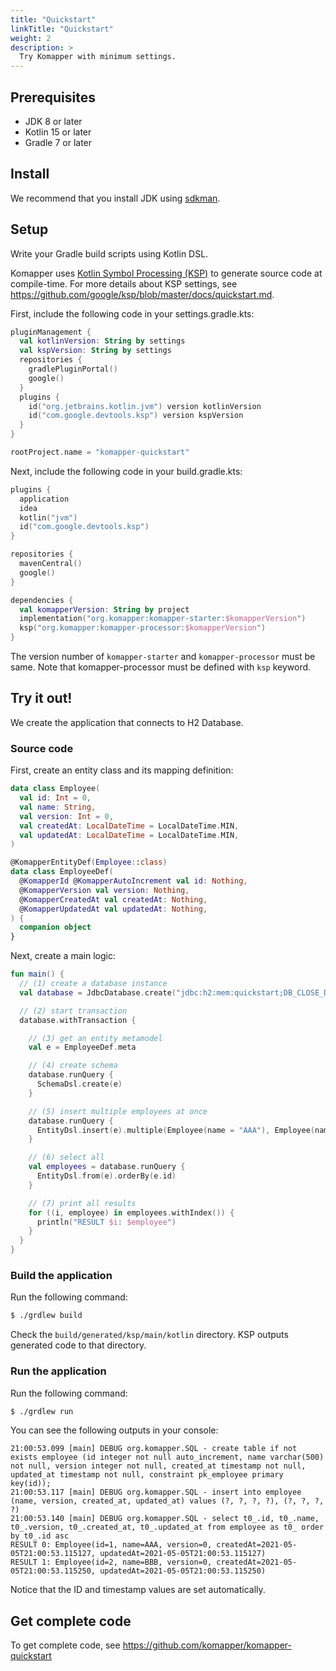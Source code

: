 ```yaml
---
title: "Quickstart"
linkTitle: "Quickstart"
weight: 2
description: >
  Try Komapper with minimum settings.
---
```


## Prerequisites

- JDK 8 or later
- Kotlin 15 or later
- Gradle 7 or later

## Install

We recommend that you install JDK using [sdkman](https://sdkman.io/).

## Setup

Write your Gradle build scripts using Kotlin DSL.

Komapper uses [Kotlin Symbol Processing (KSP)](https://github.com/google/ksp) to generate source code at compile-time.
For more details about KSP settings, see https://github.com/google/ksp/blob/master/docs/quickstart.md.

First, include the following code in your settings.gradle.kts:

```kotlin
pluginManagement {
  val kotlinVersion: String by settings
  val kspVersion: String by settings
  repositories {
    gradlePluginPortal()
    google()
  }
  plugins {
    id("org.jetbrains.kotlin.jvm") version kotlinVersion
    id("com.google.devtools.ksp") version kspVersion
  }
}

rootProject.name = "komapper-quickstart"
```

Next, include the following code in your build.gradle.kts:

```kotlin
plugins {
  application
  idea
  kotlin("jvm")
  id("com.google.devtools.ksp")
}

repositories {
  mavenCentral()
  google()
}

dependencies {
  val komapperVersion: String by project
  implementation("org.komapper:komapper-starter:$komapperVersion")
  ksp("org.komapper:komapper-processor:$komapperVersion")
}
```

The version number of `komapper-starter` and `komapper-processor` must be same.
Note that komapper-processor must be defined with `ksp` keyword.

## Try it out!

We create the application that connects to H2 Database.

### Source code

First, create an entity class and its mapping definition:

```kotlin
data class Employee(
  val id: Int = 0,
  val name: String,
  val version: Int = 0,
  val createdAt: LocalDateTime = LocalDateTime.MIN,
  val updatedAt: LocalDateTime = LocalDateTime.MIN,
)

@KomapperEntityDef(Employee::class)
data class EmployeeDef(
  @KomapperId @KomapperAutoIncrement val id: Nothing,
  @KomapperVersion val version: Nothing,
  @KomapperCreatedAt val createdAt: Nothing,
  @KomapperUpdatedAt val updatedAt: Nothing,
) {
  companion object
}
```

Next, create a main logic:

```kotlin
fun main() {
  // (1) create a database instance
  val database = JdbcDatabase.create("jdbc:h2:mem:quickstart;DB_CLOSE_DELAY=-1")

  // (2) start transaction
  database.withTransaction {

    // (3) get an entity metamodel
    val e = EmployeeDef.meta

    // (4) create schema
    database.runQuery {
      SchemaDsl.create(e)
    }

    // (5) insert multiple employees at once
    database.runQuery {
      EntityDsl.insert(e).multiple(Employee(name = "AAA"), Employee(name = "BBB"))
    }

    // (6) select all
    val employees = database.runQuery {
      EntityDsl.from(e).orderBy(e.id)
    }

    // (7) print all results
    for ((i, employee) in employees.withIndex()) {
      println("RESULT $i: $employee")
    }
  }
}
```

### Build the application

Run the following command:

```sh
$ ./grdlew build
```

Check the `build/generated/ksp/main/kotlin` directory.
KSP outputs generated code to that directory.

### Run the application

Run the following command:

```sh
$ ./grdlew run
```

You can see the following outputs in your console:

```
21:00:53.099 [main] DEBUG org.komapper.SQL - create table if not exists employee (id integer not null auto_increment, name varchar(500) not null, version integer not null, created_at timestamp not null, updated_at timestamp not null, constraint pk_employee primary key(id));
21:00:53.117 [main] DEBUG org.komapper.SQL - insert into employee (name, version, created_at, updated_at) values (?, ?, ?, ?), (?, ?, ?, ?)
21:00:53.140 [main] DEBUG org.komapper.SQL - select t0_.id, t0_.name, t0_.version, t0_.created_at, t0_.updated_at from employee as t0_ order by t0_.id asc
RESULT 0: Employee(id=1, name=AAA, version=0, createdAt=2021-05-05T21:00:53.115127, updatedAt=2021-05-05T21:00:53.115127)
RESULT 1: Employee(id=2, name=BBB, version=0, createdAt=2021-05-05T21:00:53.115250, updatedAt=2021-05-05T21:00:53.115250)
```

Notice that the ID and timestamp values are set automatically.

## Get complete code

To get complete code,
see https://github.com/komapper/komapper-quickstart